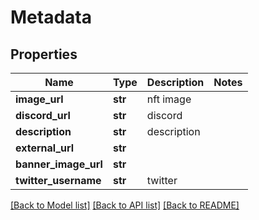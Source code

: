 # Metadata

## Properties
Name | Type | Description | Notes
------------ | ------------- | ------------- | -------------
**image_url** | **str** | nft image | 
**discord_url** | **str** | discord | 
**description** | **str** | description | 
**external_url** | **str** |  | 
**banner_image_url** | **str** |  | 
**twitter_username** | **str** | twitter | 

[[Back to Model list]](../README.md#documentation-for-models) [[Back to API list]](../README.md#documentation-for-api-endpoints) [[Back to README]](../README.md)


